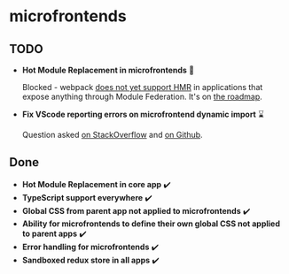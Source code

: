 # microfrontends

## TODO

- **Hot Module Replacement in microfrontends** 🚫

  Blocked - webpack [does not yet support HMR](https://github.com/module-federation/module-federation-examples/issues/358) in applications that expose anything through Module Federation. It's on [the roadmap](https://webpack.js.org/blog/2020-12-08-roadmap-2021/#hot-module-replacement-for-module-federation).

- **Fix VScode reporting errors on microfrontend dynamic import** ⌛

  Question asked [on StackOverflow](https://stackoverflow.com/questions/67213082/vscode-ts-server-not-seeing-d-ts-files-defined-in-include-section-of-tsconfig) and [on Github](https://github.com/module-federation/module-federation-examples/issues/20).

## Done

- **Hot Module Replacement in core app** ✔️
- **TypeScript support everywhere** ✔️
- **Global CSS from parent app not applied to microfrontends** ✔️
- **Ability for microfrontends to define their own global CSS not applied to parent apps** ✔️
- **Error handling for microfrontends** ✔️
- **Sandboxed redux store in all apps** ✔️
